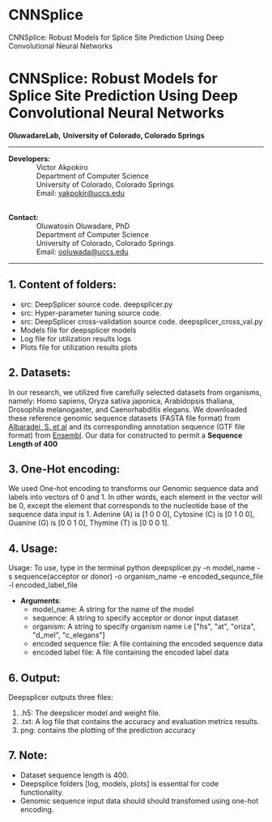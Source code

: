 # CNNSplice
CNNSplice: Robust Models for Splice Site Prediction Using Deep Convolutional Neural Networks

# CNNSplice: Robust Models for Splice Site Prediction Using Deep Convolutional Neural Networks

**OluwadareLab,**
**University of Colorado, Colorado Springs**

----------------------------------------------------------------------
**Developers:** <br />
		 &nbsp;&nbsp;&nbsp;&nbsp;&nbsp;&nbsp;&nbsp;&nbsp;&nbsp;&nbsp;&nbsp;&nbsp;&nbsp;&nbsp;Victor Akpokiro<br />
		 &nbsp;&nbsp;&nbsp;&nbsp;&nbsp;&nbsp;&nbsp;&nbsp;&nbsp;&nbsp;&nbsp;&nbsp;&nbsp;&nbsp;Department of Computer Science <br />
		 &nbsp;&nbsp;&nbsp;&nbsp;&nbsp;&nbsp;&nbsp;&nbsp;&nbsp;&nbsp;&nbsp;&nbsp;&nbsp;&nbsp;University of Colorado, Colorado Springs <br />
		 &nbsp;&nbsp;&nbsp;&nbsp;&nbsp;&nbsp;&nbsp;&nbsp;&nbsp;&nbsp;&nbsp;&nbsp;&nbsp;&nbsp;Email: vakpokir@uccs.edu <br /><br />

**Contact:** <br />
		 &nbsp;&nbsp;&nbsp;&nbsp;&nbsp;&nbsp;&nbsp;&nbsp;&nbsp;&nbsp;&nbsp;&nbsp;&nbsp;&nbsp;Oluwatosin Oluwadare, PhD <br />
		 &nbsp;&nbsp;&nbsp;&nbsp;&nbsp;&nbsp;&nbsp;&nbsp;&nbsp;&nbsp;&nbsp;&nbsp;&nbsp;&nbsp;Department of Computer Science <br />
		 &nbsp;&nbsp;&nbsp;&nbsp;&nbsp;&nbsp;&nbsp;&nbsp;&nbsp;&nbsp;&nbsp;&nbsp;&nbsp;&nbsp;University of Colorado, Colorado Springs <br />
		 &nbsp;&nbsp;&nbsp;&nbsp;&nbsp;&nbsp;&nbsp;&nbsp;&nbsp;&nbsp;&nbsp;&nbsp;&nbsp;&nbsp;Email: ooluwada@uccs.edu 
    
--------------------------------------------------------------------	

**1.	Content of folders:**
-----------------------------------------------------------	
* src: DeepSplicer source code. deepsplicer.py <br />
* src: Hyper-parameter tuning source code. <br />
* src: DeepSplicer cross-validation source code. deepsplicer_cross_val.py <br />
* Models file for deepsplicer models <br />
* Log file for utilization results logs <br />
* Plots file for utilization results plots <br />


**2.	Datasets:**
-----------------------------------------------------------
In our research, we utilized five carefully selected datasets from organisms, namely: Homo sapiens, Oryza sativa japonica, Arabidopsis thaliana, Drosophila melanogaster, and Caenorhabditis elegans. We downloaded these reference genomic sequence datasets (FASTA file format) from [Albaradei, S. et al](https://pubmed.ncbi.nlm.nih.gov/32550561/) and its corresponding annotation sequence (GTF file format) from [Ensembl](https://uswest.ensembl.org/index.html). Our data for constructed to permit a 
**Sequence Length of 400**


**3.	One-Hot encoding:**
-----------------------------------------------------------

We used One-hot encoding to transforms our Genomic sequence data and labels into vectors of 0 and 1. In other words, each element in the vector will be 0, except the element that corresponds to the nucleotide base of the sequence data input is 1. Adenine (A) is [1 0 0 0], Cytosine (C) is [0 1 0 0], Guanine (G) is [0 0 1 0], Thymine (T) is [0 0 0 1].


**4.	Usage:**
----------------------------------------------------------- 
Usage: To use, type in the terminal python deepsplicer.py -n model_name -s sequence(acceptor or donor) -o organism_name -e encoded_sequnce_file -l encoded_label_file <br /> 	
                          		
                              
* **Arguments**: <br />	
	* model_name: A string for the name of the model <br />
	* sequence: A string to specify acceptor or donor input dataset<br />
	* organism: A string to specify organism name i.e ["hs", "at", "oriza", "d_mel", "c_elegans"] <br />
	* encoded sequence file: A file containing the encoded sequence data <br />
	* encoded label file: A file containing the encoded label data <br />



**6.	Output:**
-----------------------------------------------------------
Deepsplicer outputs three files: 

1. .h5: The deepslicer model and weight file.
2. .txt: A log file that contains the accuracy and evaluation metrics results.
3. png: contains the plotting of the prediction accuracy


**7.	Note:**
-----------------------------------------------------------
* Dataset sequence length is 400.
* Deepsplice folders [log, models, plots] is essential for code functionality.
* Genomic sequence input data should should transfomed using one-hot encoding.

